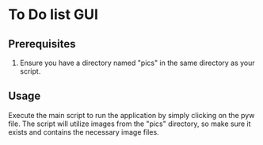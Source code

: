 # To Do list GUI


## Prerequisites

1. Ensure you have a directory named "pics" in the same directory as your script.

## Usage

Execute the main script to run the application by simply clicking on the pyw file. The script will utilize images from the "pics" directory, so make sure it exists and contains the necessary image files.

